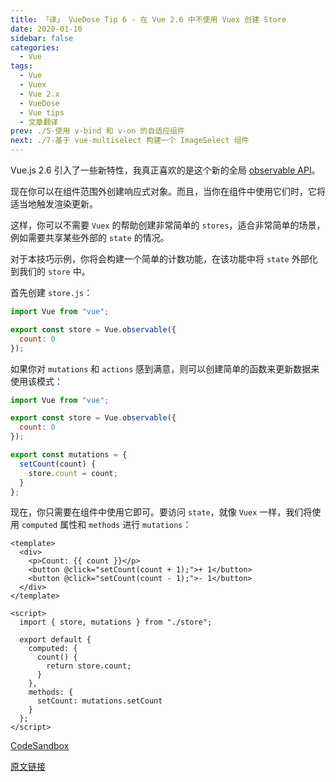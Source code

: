 ```yaml
---
title: 「译」 VueDose Tip 6 - 在 Vue 2.6 中不使用 Vuex 创建 Store
date: 2020-01-10
sidebar: false
categories:
  - Vue
tags:
  - Vue
  - Vuex
  - Vue 2.x
  - VueDose
  - Vue tips
  - 文章翻译
prev: ./5-使用 v-bind 和 v-on 的自适应组件
next: ./7-基于 vue-multiselect 构建一个 ImageSelect 组件
---
```


Vue.js 2.6 引入了一些新特性，我真正喜欢的是这个新的全局 [observable API](https://vuejs.org/v2/api/#Vue-observable)。

现在你可以在组件范围外创建响应式对象。而且，当你在组件中使用它们时，它将适当地触发渲染更新。

这样，你可以不需要 `Vuex` 的帮助创建非常简单的 `stores`，适合非常简单的场景，例如需要共享某些外部的 `state` 的情况。

对于本技巧示例，你将会构建一个简单的计数功能，在该功能中将 `state` 外部化到我们的 `store` 中。

首先创建 `store.js`：

```js
import Vue from "vue";

export const store = Vue.observable({
  count: 0
});
```

如果你对 `mutations` 和 `actions` 感到满意，则可以创建简单的函数来更新数据来使用该模式：

```js
import Vue from "vue";

export const store = Vue.observable({
  count: 0
});

export const mutations = {
  setCount(count) {
    store.count = count;
  }
};
```

现在，你只需要在组件中使用它即可。要访问 `state`，就像 `Vuex` 一样，我们将使用 `computed` 属性和 `methods` 进行 `mutations`：

```vue
<template>
  <div>
    <p>Count: {{ count }}</p>
    <button @click="setCount(count + 1);">+ 1</button>
    <button @click="setCount(count - 1);">- 1</button>
  </div>
</template>

<script>
  import { store, mutations } from "./store";

  export default {
    computed: {
      count() {
        return store.count;
      }
    },
    methods: {
      setCount: mutations.setCount
    }
  };
</script>
```

[CodeSandbox](https://codesandbox.io/s/k3kpqz2wz7)

[原文链接](https://vuedose.tips/tips/creating-a-store-without-vuex-in-vue-js-2-6)

